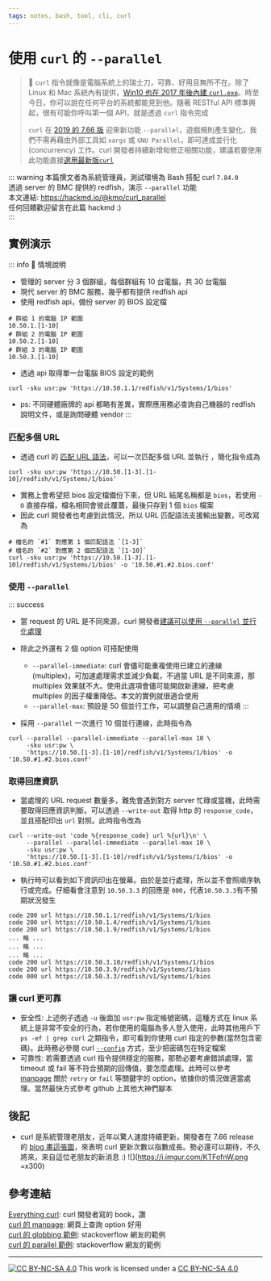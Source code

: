 ```yaml
---
tags: notes, bash, tool, cli, curl
---
```


# 使用 `curl` 的 `--parallel` 

> :memo: `curl` 指令就像是電腦系統上的瑞士刀，可靠、好用且無所不在。除了 Linux 和 Mac 系統內有提供，[Win10 也在 2017 年後內建 `curl.exe`](https://curl.se/windows/microsoft.html)。時至今日，你可以說在任何平台的系統都能見到他。隨著 RESTful API 標準興起，很有可能你呼叫第一個 API，就是透過 `curl` 指令完成
>
> `curl` 在 [2019 的 7.66 版](https://daniel.haxx.se/blog/2019/07/22/curl-goez-parallel) 迎來新功能 `--parallel`，遊戲規則產生變化，我們不需再藉由外部工具如 `xargs` 或 `GNU Parallel`，即可達成並行化 (concurrency) 工作。curl 開發者持續新增和修正相關功能，建議若要使用此功能直接[選用最新版`curl`](https://curl.se/download.html)

::: warning
本篇撰文者為系統管理員，測試環境為 Bash 搭配 curl `7.84.0`  
透過 server 的 BMC 提供的 redfish，演示 `--parallel` 功能  
本文連結: https://hackmd.io/@kmo/curl_parallel  
任何回饋歡迎留言在此篇 hackmd :)  
:::

## 實例演示

::: info
:scroll: 情境說明
- 管理的 server 分 3 個群組，每個群組有 10 台電腦，共 30 台電腦
- 現代 server 的 BMC 服務，幾乎都有提供 redfish api
- 使用 redfish api，備份 server 的 BIOS 設定檔

```bash=
# 群組 1 的電腦 IP 範圍
10.50.1.[1-10]
# 群組 2 的電腦 IP 範圍
10.50.2.[1-10] 
# 群組 3 的電腦 IP 範圍
10.50.3.[1-10] 
```
- 透過 api 取得單一台電腦 BIOS 設定的範例  
```bash=
curl -sku usr:pw 'https://10.50.1.1/redfish/v1/Systems/1/bios'
```
- ps: 不同硬體廠牌的 api 都略有差異，實際應用務必查詢自己機器的 redfish 說明文件，或是詢問硬體 vendor
:::

### 匹配多個 URL

- 透過 curl 的 [匹配 URL 語法](https://everything.curl.dev/cmdline/globbing)，可以一次匹配多個 URL 並執行 ，簡化指令成為
```bash=
curl -sku usr:pw 'https://10.50.[1-3].[1-10]/redfish/v1/Systems/1/bios'
```
- 實務上會希望把 bios 設定檔備份下來，但 URL 結尾名稱都是 `bios`，若使用 `-O` 直接存檔，檔名相同會彼此覆蓋，最後只存到 1 個 `bios` 檔案
- 因此 curl 開發者也考慮到此情況，所以 URL 匹配語法支援輸出變數，可改寫為
```bash=
# 檔名的 `#1` 對應第 1 個匹配語法 `[1-3]`
# 檔名的 `#2` 對應第 2 個匹配語法 `[1-10]`
curl -sku usr:pw 'https://10.50.[1-3].[1-10]/redfish/v1/Systems/1/bios' -o '10.50.#1.#2.bios.conf'
```

### 使用 `--parallel` 

::: success
- 當 request 的 URL 是不同來源，curl 開發者[建議可以使用 `--parallel` 並行化處理](https://everything.curl.dev/cmdline/urls/parallel)
- 除此之外還有 2 個 option 可搭配使用
  - `--parallel-immediate`: curl 會儘可能重複使用已建立的連線(multiplex)，可加速處理需求並減少負載，不過當 URL 是不同來源，那 multiplex 效果就不大。使用此選項會儘可能開啟新連線，把考慮 multiplex 的因子權重降低。本文的實例就很適合使用
  - `--parallel-max`: 預設是 50 個並行工作，可以調整自己適用的情境
:::

- 採用 `--parallel` 一次進行 10 個並行連線，此時指令為

```bash=
curl --parallel --parallel-immediate --parallel-max 10 \
     -sku usr:pw \
     'https://10.50.[1-3].[1-10]/redfish/v1/Systems/1/bios' -o '10.50.#1.#2.bios.conf'
```

### 取得回應資訊
- 當處理的 URL request 數量多，難免會遇到對方 server 忙碌或當機，此時需要取得回應資訊判斷。可以透過 `--write-out` 取得 http 的 `response_code`，並且搭配印出 `url` 對照。此時指令改為
```bash=
curl --write-out 'code %{response_code} url %{url}\n' \
     --parallel --parallel-immediate --parallel-max 10 \
     -sku usr:pw \
     'https://10.50.[1-3].[1-10]/redfish/v1/Systems/1/bios' -o '10.50.#1.#2.bios.conf'
```
- 執行時可以看到如下資訊印出在螢幕。由於是並行處理，所以並不會照順序執行或完成。仔細看會注意到 `10.50.3.3` 的回應是 `000`，代表`10.50.3.3`有不預期狀況發生
```bash=
code 200 url https://10.50.1.1/redfish/v1/Systems/1/bios
code 200 url https://10.50.1.4/redfish/v1/Systems/1/bios
code 200 url https://10.50.1.9/redfish/v1/Systems/1/bios
... 略 ...
... 略 ...
... 略 ...
code 200 url https://10.50.3.10/redfish/v1/Systems/1/bios
code 200 url https://10.50.3.9/redfish/v1/Systems/1/bios
code 000 url https://10.50.3.3/redfish/v1/Systems/1/bios
```

### 讓 curl 更可靠

- 安全性: 上述例子透過 `-u` 後面加 `usr:pw` 指定帳號密碼，這種方式在 linux 系統上是非常不安全的行為，若你使用的電腦為多人登入使用，此時其他用戶下 `ps -ef | grep curl` 之類指令，即可看到你使用 curl 指定的參數(當然包含密碼)。此時務必參閱 curl [`--config`](https://everything.curl.dev/cmdline/configfile) 方式，至少把密碼包在特定檔案
- 可靠性: 若需要透過 curl 指令提供穩定的服務，那勢必要考慮錯誤處理，當 timeout 或 fail 等不符合預期的回傳值，要怎麼處理。此時可以參考 [manpage](https://curl.se/docs/manpage.html) 關於 `retry` or `fail` 等關鍵字的 option，依據你的情況做適當處理。當然最快方式參考 github 上其他大神們腳本

## 後記

- curl 是系統管理老朋友，近年以驚人速度持續更新，開發者在 7.66 release 的 [ blog 畫這張圖](https://daniel.haxx.se/blog/2019/09/11/curl-7-66-0-the-parallel-http-3-future-is-here/)，來表明 curl 更新次數以指數成長。勢必還可以期待，不久將來，來自這位老朋友的新消息 :)
![](https://i.imgur.com/KTFofnW.png =x300)


## 參考連結
[Everything curl](https://everything.curl.dev): curl 開發者寫的 book，讚  
[curl 的 manpage](https://curl.se/docs/manpage.html): 網頁上查詢 option 好用  
[curl 的 globbing 範例](https://unix.stackexchange.com/a/91574): stackoverflow 網友的範例  
[curl 的 parallel 範例](https://stackoverflow.com/a/71967814): stackoverflow 網友的範例  

---
[![CC BY-NC-SA 4.0][cc-by-nc-sa-image]][cc-by-nc-sa] This work is licensed under a [CC BY-NC-SA 4.0][cc-by-nc-sa]

[cc-by-nc-sa]: https://creativecommons.org/licenses/by-nc-sa/4.0
[cc-by-nc-sa-image]: https://licensebuttons.net/l/by-nc-sa/4.0/88x31.png
